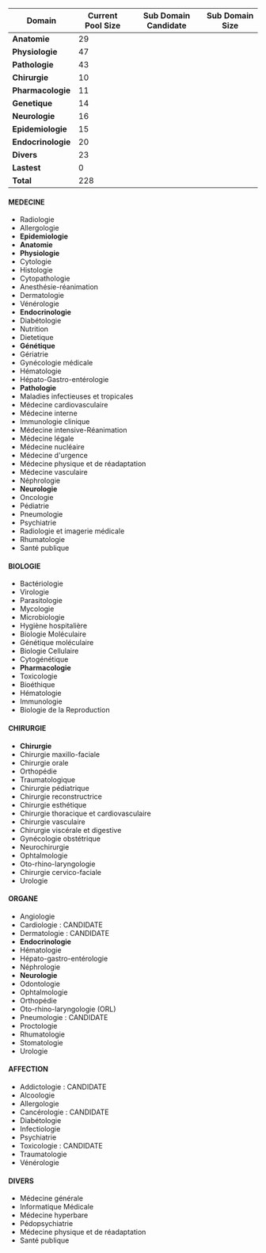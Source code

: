 | Domain | Current Pool Size | Sub Domain Candidate | Sub Domain Size |
| --- | --- | --- | --- |
| **Anatomie** | 29 |
| **Physiologie** | 47 |
| **Pathologie** | 43 |
| **Chirurgie** | 10 | 
| **Pharmacologie** | 11 |
| **Genetique** | 14 |
| **Neurologie** |16 |
| **Epidemiologie** | 15 |
| **Endocrinologie** |20 |
| **Divers** | 23 |
| **Lastest** | 0 | 
| **Total** | 228 |

#### MEDECINE
- Radiologie
- Allergologie
- **Epidemiologie**
- **Anatomie**
- **Physiologie**
- Cytologie
- Histologie
- Cytopathologie
- Anesthésie-réanimation
- Dermatologie
- Vénérologie
- **Endocrinologie**
- Diabétologie
- Nutrition
- Dietetique
- **Génétique**
- Gériatrie
- Gynécologie médicale
- Hématologie
- Hépato-Gastro-entérologie
- **Pathologie**
- Maladies infectieuses et tropicales
- Médecine cardiovasculaire
- Médecine interne
- Immunologie clinique
- Médecine intensive-Réanimation
- Médecine légale
- Médecine nucléaire
- Médecine d'urgence
- Médecine physique et de réadaptation
- Médecine vasculaire
- Néphrologie
- **Neurologie**
- Oncologie
- Pédiatrie
- Pneumologie
- Psychiatrie
- Radiologie et imagerie médicale
- Rhumatologie
- Santé publique

#### BIOLOGIE
- Bactériologie
- Virologie
- Parasitologie
- Mycologie
- Microbiologie
- Hygiène hospitalière
- Biologie Moléculaire
- Génétique moléculaire
- Biologie Cellulaire
- Cytogénétique
- **Pharmacologie**
- Toxicologie
- Bioéthique
- Hématologie
- Immunologie
- Biologie de la
Reproduction

#### CHIRURGIE
- **Chirurgie**
- Chirurgie maxillo-faciale
- Chirurgie orale
- Orthopédie
- Traumatologique
- Chirurgie pédiatrique
- Chirurgie reconstructrice
- Chirurgie esthétique
- Chirurgie thoracique et cardiovasculaire
- Chirurgie vasculaire
- Chirurgie viscérale et digestive
- Gynécologie obstétrique
- Neurochirurgie
- Ophtalmologie
- Oto-rhino-laryngologie
- Chirurgie cervico-faciale
- Urologie

#### ORGANE
- Angiologie
- Cardiologie : CANDIDATE
- Dermatologie : CANDIDATE
- **Endocrinologie**
- Hématologie
- Hépato-gastro-entérologie
- Néphrologie
- **Neurologie**
- Odontologie
- Ophtalmologie
- Orthopédie
- Oto-rhino-laryngologie (ORL)
- Pneumologie : CANDIDATE
- Proctologie
- Rhumatologie
- Stomatologie
- Urologie

#### AFFECTION
- Addictologie : CANDIDATE
- Alcoologie
- Allergologie
- Cancérologie : CANDIDATE
- Diabétologie
- Infectiologie
- Psychiatrie
- Toxicologie : CANDIDATE
- Traumatologie
- Vénérologie

#### DIVERS
- Médecine générale
- Informatique Médicale
- Médecine hyperbare
- Pédopsychiatrie
- Médecine physique et de réadaptation
- Santé publique
